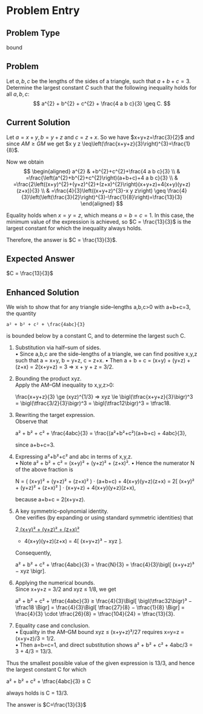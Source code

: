 # Problem Entry

## Problem Type
bound

## Problem
Let $a, b, c$ be the lengths of the sides of a triangle, such that $a + b + c = 3$. Determine the largest constant $C$ such that the following inequality holds for all $a, b, c$:
$$
a^{2} + b^{2} + c^{2} + \frac{4 a b c}{3} \geq C.
$$

## Current Solution
Let $a=x+y, b=y+z$ and $c=z+x$.
So we have $x+y+z=\frac{3}{2}$ and since $A M \geq G M$ we get $x y z \leq\left(\frac{x+y+z}{3}\right)^{3}=\frac{1}{8}$.

Now we obtain
$$
\begin{aligned}
a^{2} & +b^{2}+c^{2}+\frac{4 a b c}{3} \\
& =\frac{\left(a^{2}+b^{2}+c^{2}\right)(a+b+c)+4 a b c}{3} \\
& =\frac{2\left((x+y)^{2}+(y+z)^{2}+(z+x)^{2}\right)(x+y+z)+4(x+y)(y+z)(z+x)}{3} \\
& =\frac{4}{3}\left((x+y+z)^{3}-x y z\right) \geq \frac{4}{3}\left(\left(\frac{3}{2}\right)^{3}-\frac{1}{8}\right)=\frac{13}{3}
\end{aligned}
$$

Equality holds when $x = y = z$, which means $a = b = c = 1$. In this case, the minimum value of the expression is achieved, so $C = \frac{13}{3}$ is the largest constant for which the inequality always holds.

Therefore, the answer is $C = \frac{13}{3}$.

## Expected Answer
$C = \frac{13}{3}$

## Enhanced Solution
We wish to show that for any triangle side–lengths a,b,c>0 with a+b+c=3, the quantity

    a² + b² + c² + \frac{4abc}{3}

is bounded below by a constant C, and to determine the largest such C.

1.  Substitution via half–sum of sides.  
    •  Since a,b,c are the side–lengths of a triangle, we can find positive x,y,z such that
       a = x+y,   b = y+z,   c = z+x.
    •  Then
       a + b + c = (x+y) + (y+z) + (z+x) = 2(x+y+z) = 3
       ⇒  x + y + z = 3/2.

2.  Bounding the product xyz.  
    Apply the AM–GM inequality to x,y,z>0:  
    
       \frac{x+y+z}{3} \ge (xyz)^{1/3}
       ⇒ xyz \le \bigl(\tfrac{x+y+z}{3}\bigr)^3 = \bigl(\tfrac{3/2}{3}\bigr)^3 = \bigl(\tfrac12\bigr)^3 = \tfrac18.

3.  Rewriting the target expression.  
    Observe that
    
       a² + b² + c² + \frac{4abc}{3} 
       = \frac{(a²+b²+c²)(a+b+c) + 4abc}{3},
    
    since a+b+c=3.

4.  Expressing a²+b²+c² and abc in terms of x,y,z.  
    •  Note
       a² + b² + c² = (x+y)² + (y+z)² + (z+x)².
    •  Hence the numerator N of the above fraction is

       N = ( (x+y)² + (y+z)² + (z+x)² ) · (a+b+c) 
         + 4(x+y)(y+z)(z+x)
         = 2[ (x+y)² + (y+z)² + (z+x)² ] · (x+y+z)
           + 4(x+y)(y+z)(z+x),

       because a+b+c = 2(x+y+z).

5.  A key symmetric–polynomial identity.  
    One verifies (by expanding or using standard symmetric identities) that

       2[ (x+y)² + (y+z)² + (z+x)² ](x+y+z)
       + 4(x+y)(y+z)(z+x)
       = 4[ (x+y+z)³ − xyz ].

    Consequently,

       a² + b² + c² + \tfrac{4abc}{3} 
       = \frac{N}{3} = \frac{4}{3}\bigl[ (x+y+z)³ − xyz \bigr].

6.  Applying the numerical bounds.  
    Since x+y+z = 3/2 and xyz ≤ 1/8, we get

       a² + b² + c² + \tfrac{4abc}{3} 
       ≥ \frac{4}{3}\Bigl[ \bigl(\tfrac32\bigr)³ − \tfrac18 \Bigr]
       = \frac{4}{3}\Bigl[ \tfrac{27}{8} − \tfrac{1}{8} \Bigr]
       = \frac{4}{3} \cdot \tfrac{26}{8}
       = \tfrac{104}{24}
       = \tfrac{13}{3}.

7.  Equality case and conclusion.  
    •  Equality in the AM–GM bound xyz ≤ (x+y+z)³/27 requires x=y=z = (x+y+z)/3 = 1/2.  
    •  Then a=b=c=1, and direct substitution shows
       a² + b² + c² + 4abc/3 = 3 + 4/3 = 13/3.

Thus the smallest possible value of the given expression is 13/3, and hence the largest constant C for which

a² + b² + c² + \tfrac{4abc}{3} ≥ C

always holds is C = 13/3.

The answer is $C=\frac{13}{3}$
